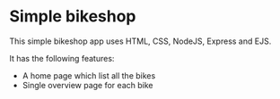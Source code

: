 # Simple bikeshop
This simple bikeshop app uses HTML, CSS, NodeJS, Express and EJS.

It has the following features:
* A home page which list all the bikes
* Single overview page for each bike
